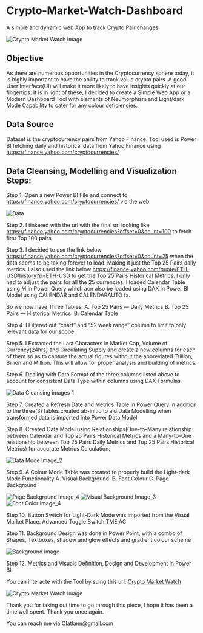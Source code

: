 # Crypto-Market-Watch-Dashboard
A simple and dynamic web App to track Crypto Pair changes

![Crypto Market Watch Image](https://user-images.githubusercontent.com/90919070/183308101-486438f5-e12d-4204-a81b-a190c6fb77e1.JPG)

## Objective

As there are numerous opportunities in the Cryptocurrency sphere today, it is highly important to have the ability to track value crypto pairs. A good User Interface(UI) will make it more likely to have insights quickly at our fingertips. It is in light of these, I decided to create a Simple Web App or a Modern Dashboard Tool with elements of Neumorphism and Light/dark Mode Capability to cater for any colour deficiencies.

## Data Source

Dataset is the cryptocurrency pairs from Yahoo Finance. Tool used is Power BI fetching daily and historical data from Yahoo Finance using https://finance.yahoo.com/cryptocurrencies/

## Data Cleansing, Modelling and Visualization Steps:

Step 1. Open a new Power BI File and connect to https://finance.yahoo.com/cryptocurrencies/ via the web

![Data](https://user-images.githubusercontent.com/90919070/183308245-679b99c6-47c6-4684-8efb-799d2908f73f.JPG)

Step 2. I tinkered with the url with the final url looking like https://finance.yahoo.com/cryptocurrencies?offset=0&count=100 to fetch first Top 100 pairs

Step 3. I decided to use the link below https://finance.yahoo.com/cryptocurrencies?offset=0&count=25 when the data seems to be taking forever to load. Making it just the Top 25 Pairs daily metrics.
I also used the link below https://finance.yahoo.com/quote/ETH-USD/history?p=ETH-USD to get the Top 25 Pairs Historical Metrics. I only had to adjust the pairs for all the 25 currencies.
I loaded Calendar Table using M in Power Query which acn also be loaded using DAX in Power BI Model using CALENDAR and CALENDARAUTO fx.

So we now have Three Tables. A. Top 25 Pairs — Daily Metrics B. Top 25 Pairs — Historical Metrics. B. Calendar Table

Step 4. I Filtered out “chart” and “52 week range” column to limit to only relevant data for our scope

Step 5. I Extracted the Last Characters in Market Cap, Volume of Currency(24hrs) and Circulating Supply and create a new columns for each of them so as to capture the actual figures without the abbreviated Trillion, Billion and Million. This will allow for proper analysis and building of metrics.

Step 6. Dealing with Data Format of the three columns listed above to account for consistent Data Type within columns using DAX Formulas

![Data Cleansing images_1](https://user-images.githubusercontent.com/90919070/183308280-79443d33-ca9e-4f62-8dea-0b8e2981f620.JPG)

Step 7. Created a Refresh Date and Metrics Table in Power Query in addition to the three(3) tables created ab-initio to aid Data Modelling when transformed data is imported into Power Data Model

Step 8. Created Data Model using Relationships(One-to-Many relationship between Calendar and Top 25 Pairs Historical Metrics and a Many-to-One relationship between Top 25 Pairs Daily Metrics and Top 25 Pairs Historical Metrics) for accurate Metrics Calculation.

![Data Mode Image_2](https://user-images.githubusercontent.com/90919070/183308309-d5cf3f70-8ac9-4cd8-8b15-1edc5821ea80.JPG)

Step 9. A Colour Mode Table was created to properly build the Light-dark Mode Functionality A. Visual Background. B. Font Colour C. Page Background

![Page Background Image_4](https://user-images.githubusercontent.com/90919070/183308359-a5ebe864-3b16-41a7-8895-a0878a217180.JPG)
![Visual Background Image_3](https://user-images.githubusercontent.com/90919070/183308366-8e94e414-a8cb-4fc0-8dcd-f4a1308536ce.JPG)
![Font Color Image_4](https://user-images.githubusercontent.com/90919070/183308373-3c5e82e1-6ab6-4304-93da-d9905cc10bcb.JPG)

Step 10. Button Switch for Light-Dark Mode was imported from the Visual Market Place. Advanced Toggle Switch TME AG

Step 11. Background Design was done in Power Point, with a combo of Shapes, Textboxes, shadow and glow effects and gradient colour scheme

![Background Image](https://user-images.githubusercontent.com/90919070/183308393-c76b1e3e-1fd4-45aa-b8e5-c165cc52e044.JPG)

Step 12. Metrics and Visuals Definition, Design and Development in Power BI

You can interacte with the Tool by suing this url: [Crypto Market Watch](https://app.powerbi.com/view?r=eyJrIjoiMzkzMTAwN2MtMWIyOC00NWU3LThjNTQtNDM4YzhmNTRjNDQzIiwidCI6IjNiZGFjNmEwLWVlNDYtNDQzMC05OGFiLWZiNTJmYTI2MWMyOCIsImMiOjl9)

![Crypto Market Watch Image](https://user-images.githubusercontent.com/90919070/183308433-81a65dc6-5817-4025-9dd8-633cd48f987e.JPG)
  
Thank you for taking out time to go through this piece, I hope it has been a time well spent. Thank you once again.

You can reach me via [Olatkem@gmail.com](Olatkem@gmail.com)

